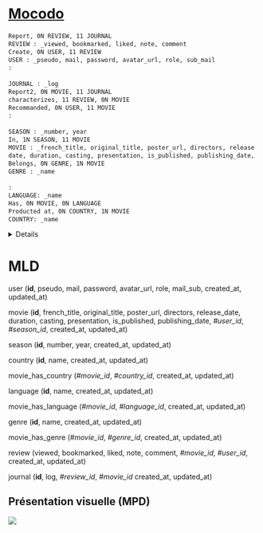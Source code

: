 # [Mocodo](http://mocodo.wingi.net/)

```mocodo
Report, 0N REVIEW, 11 JOURNAL
REVIEW : _viewed, bookmarked, liked, note, comment
Create, 0N USER, 11 REVIEW
USER : _pseudo, mail, password, avatar_url, role, sub_mail
:

JOURNAL : _log
Report2, 0N MOVIE, 11 JOURNAL
characterizes, 11 REVIEW, 0N MOVIE
Recommanded, 0N USER, 11 MOVIE
:

SEASON : _number, year
In, 1N SEASON, 11 MOVIE
MOVIE : _french_title, original_title, poster_url, directors, release date, duration, casting, presentation, is_published, publishing_date,
Belongs, 0N GENRE, 1N MOVIE
GENRE : _name

:
LANGUAGE: _name
Has, 0N MOVIE, 0N LANGUAGE
Producted at, 0N COUNTRY, 1N MOVIE
COUNTRY: _name
```

<details>
<img src="./Movies.svg">
</details>

# MLD

user (**id**, pseudo, mail, password, avatar_url, role, mail_sub, created_at, updated_at)  

movie (**id**, french_title, original_title, poster_url, directors, release_date, duration, casting, presentation, is_published, publishing_date, *#user_id*, *#season_id*, created_at, updated_at)  

season (**id**, number, year, created_at, updated_at)  

country (**id**, name, created_at, updated_at)  

movie_has_country (*#movie_id*, *#country_id*, created_at, updated_at)  

language (**id**, name, created_at, updated_at)  

movie_has_language (*#movie_id*, *#language_id*, created_at, updated_at)  

genre (**id**, name, created_at, updated_at)  

movie_has_genre (*#movie_id*, *#genre_id*, created_at, updated_at)  

review (viewed, bookmarked, liked, note, comment, *#movie_id*, *#user_id*, created_at, updated_at)  

journal (**id**, log, *#review_id*, *#movie_id* created_at, updated_at)

## Présentation visuelle (MPD)

<img src="./MPD Cinévoraces.svg">